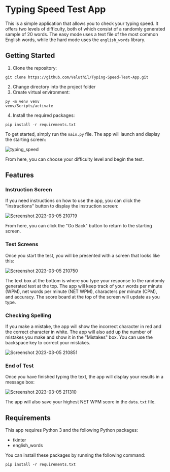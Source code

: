 # Typing Speed Test App

This is a simple application that allows you to check your typing speed. It offers two levels of difficulty, both of which consist of a randomly generated sample of 20 words. The easy mode uses a text file of the most common English words, while the hard mode uses the `english_words` library. 

## Getting Started

1. Clone the repository: 
```
git clone https://github.com/Veluthil/Typing-Speed-Test-App.git
```
2. Change directory into the project folder
3. Create virtual environment: 
```
py -m venv venv
venv/Scripts/activate
```
4. Install the required packages: 
```
pip install -r requirements.txt
```
To get started, simply run the `main.py` file. The app will launch and display the starting screen:

![typing_speed](https://user-images.githubusercontent.com/108438343/223138463-7fa322ad-c945-4cff-bdc8-31aa4aabeaff.png)

From here, you can choose your difficulty level and begin the test.

## Features

### Instruction Screen

If you need instructions on how to use the app, you can click the "Instructions" button to display the instruction screen:

![Screenshot 2023-03-05 210719](https://user-images.githubusercontent.com/108438343/223141350-65b4016e-06cc-47bd-8343-008493d99b1f.png)

From here, you can click the "Go Back" button to return to the starting screen.

### Test Screens

Once you start the test, you will be presented with a screen that looks like this:

![Screenshot 2023-03-05 210750](https://user-images.githubusercontent.com/108438343/223142431-baaaf3be-2925-45de-8c40-f5b8fa75c044.png)

The text box at the bottom is where you type your response to the randomly generated text at the top. The app will keep track of your words per minute (WPM), net words per minute (NET WPM), characters per minute (CPM), and accuracy. The score board at the top of the screen will update as you type.

### Checking Spelling

If you make a mistake, the app will show the incorrect character in red and the correct character in white. The app will also add up the number of mistakes you make and show it in the "Mistakes" box. You can use the backspace key to correct your mistakes.

![Screenshot 2023-03-05 210851](https://user-images.githubusercontent.com/108438343/223146945-10e5ff45-29ec-4238-a439-af5c24105fbd.png)

### End of Test

Once you have finished typing the text, the app will display your results in a message box:

![Screenshot 2023-03-05 211310](https://user-images.githubusercontent.com/108438343/223147122-eb7540e2-5d35-4c8a-914a-74b7b671fa62.png)

The app will also save your highest NET WPM score in the `data.txt` file.

## Requirements

This app requires Python 3 and the following Python packages:

- tkinter
- english_words

You can install these packages by running the following command:

```
pip install -r requirements.txt
```
